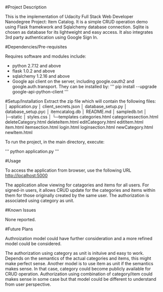 #Project Description

This is the implementation of Udacity Full Stack Web Developer Nanodegree Project: Item Catalog. It is a simple CRUD operation demo using Flask framekwork and Sqlalchemy database connection. Sqlite is chosen as database for its lightweight and easy access. It also integrates 3rd party authentication using Google Sign In.

#Dependencies/Pre-requisites

Requires software and modules include:
* python 2.7.12 and above
* flask 1.0.2 and above
* sqlalchemy 1.2.16 and above
* Google api client on the server, including google.oauth2 and google.auth.transport. They can be installed by:
'''
pip install --upgrade google-api-python-client
'''

#Setup/Installation
Extract the zip file which will contain the following files:
│  application.py
│  client_secrets.json
│  database_setup.py
│  database_setup.pyc
│  itemcatalog.db
│  README.md
│  sampledb.txt
│
├─static
│      styles.css
│
└─templates
        categories.html
        categoriessection.html
        deleteCategory.html
        deleteItem.html
        editCategory.html
        editItem.html
        item.html
        itemsection.html
        login.html
        loginsection.html
        newCategory.html
        newItem.html
		
To run the project, in the main directory, execute:

'''
python application.py
'''

#Usage

To access the application from browser, use the following URL [http://localhost:5000](http://localhost:5000)

The application allow viewing for catagories and items for all users. For signed-in users, it allows CRUD update for the categories and items within them for those originally created by the same user. The authorization is associated using category as unit.

#Known Issues

None reported.

#Future Plans

Authroization model could have further consideration and a more refined model could be considered.

The authorization using category as unit is inituive and easy to work. Depends on the semantics of the actual categories and items, this might make perfect sense. Another model is to use item as unit if the semantics makes sense. In that case, category could become publicly available for CRUD operation. Authorization using combination of category/item could makes sense in some case but that model could be different to understand from user perspective.


